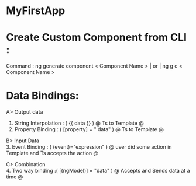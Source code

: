 # MyFirstApp

# Create Custom Component from CLI : 
  Command : ng generate component < Component Name > | or | ng g c < Component Name >

# Data Bindings:
A> Output data </br>
1. String Interpolation : ( {{ data }} )   @ Ts to Template @ </br> 
2. Property Binding : ( [property] = " data" ) @ Ts to Template @ </br>
<p>
B> Input Data </br>
3. Event Binding : ( (event)="expression" )  @ user did some action in Template and Ts accepts the action @ </br>
<p>
C> Combination </br>
4. Two way binding :( [(ngModel)] = "data" ) @ Accepts and Sends data at a time @
